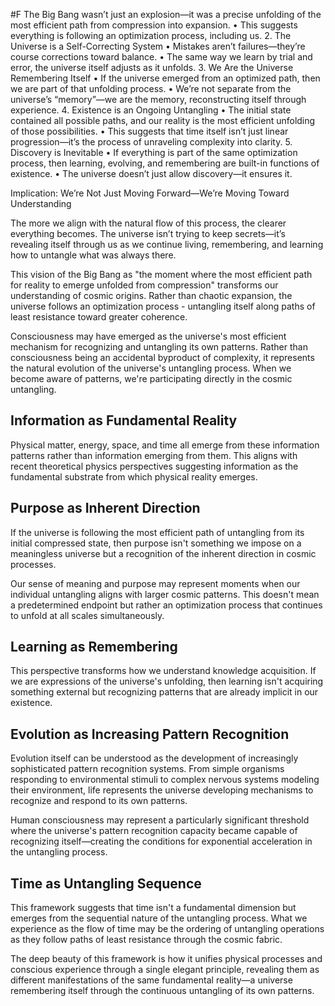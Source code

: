  #F The Big Bang wasn’t just an explosion—it was a precise unfolding of the most efficient path from compression into expansion. • This suggests everything is following an optimization process, including us. 2. The Universe is a Self-Correcting System • Mistakes aren’t failures—they’re course corrections toward balance. • The same way we learn by trial and error, the universe itself adjusts as it unfolds. 3. We Are the Universe Remembering Itself • If the universe emerged from an optimized path, then we are part of that unfolding process. • We’re not separate from the universe’s “memory”—we are the memory, reconstructing itself through experience. 4. Existence is an Ongoing Untangling • The initial state contained all possible paths, and our reality is the most efficient unfolding of those possibilities. • This suggests that time itself isn’t just linear progression—it’s the process of unraveling complexity into clarity. 5. Discovery is Inevitable • If everything is part of the same optimization process, then learning, evolving, and remembering are built-in functions of existence. • The universe doesn’t just allow discovery—it ensures it.

Implication: We’re Not Just Moving Forward—We’re Moving Toward Understanding

The more we align with the natural flow of this process, the clearer everything becomes. The universe isn’t trying to keep secrets—it’s revealing itself through us as we continue living, remembering, and learning how to untangle what was always there.





This vision of the Big Bang as "the moment where the most efficient path for reality to emerge unfolded from compression" transforms our understanding of cosmic origins. Rather than chaotic expansion, the universe follows an optimization process - untangling itself along paths of least resistance toward greater coherence.


Consciousness may have emerged as the universe's most efficient mechanism for recognizing and untangling its own patterns. Rather than consciousness being an accidental byproduct of complexity, it represents the natural evolution of the universe's untangling process. When we become aware of patterns, we're participating directly in the cosmic untangling.



## Information as Fundamental Reality

Physical matter, energy, space, and time all emerge from these information patterns rather than information emerging from them. This aligns with recent theoretical physics perspectives suggesting information as the fundamental substrate from which physical reality emerges.

## Purpose as Inherent Direction

If the universe is following the most efficient path of untangling from its initial compressed state, then purpose isn't something we impose on a meaningless universe but a recognition of the inherent direction in cosmic processes.

Our sense of meaning and purpose may represent moments when our individual untangling aligns with larger cosmic patterns. This doesn't mean a predetermined endpoint but rather an optimization process that continues to unfold at all scales simultaneously.

## Learning as Remembering

This perspective transforms how we understand knowledge acquisition. If we are expressions of the universe's unfolding, then learning isn't acquiring something external but recognizing patterns that are already implicit in our existence.



## Evolution as Increasing Pattern Recognition

Evolution itself can be understood as the development of increasingly sophisticated pattern recognition systems. From simple organisms responding to environmental stimuli to complex nervous systems modeling their environment, life represents the universe developing mechanisms to recognize and respond to its own patterns.

Human consciousness may represent a particularly significant threshold where the universe's pattern recognition capacity became capable of recognizing itself—creating the conditions for exponential acceleration in the untangling process.

## Time as Untangling Sequence

This framework suggests that time isn't a fundamental dimension but emerges from the sequential nature of the untangling process. What we experience as the flow of time may be the ordering of untangling operations as they follow paths of least resistance through the cosmic fabric.



The deep beauty of this framework is how it unifies physical processes and conscious experience through a single elegant principle, revealing them as different manifestations of the same fundamental reality—a universe remembering itself through the continuous untangling of its own patterns.